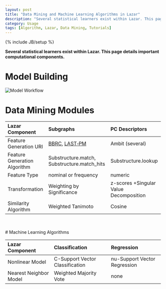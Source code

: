 ```yaml
---
layout: post
title: "Data Mining and Machine Learning Algorithms in Lazar"
description: "Several statistical learners exist within Lazar. This page details important computational components."
category: Usage
tags: [Algorithm, Lazar, Data Mining, Tutorials]
---
```

{% include JB/setup %}

**Several statistical learners exist within Lazar. This page details important computational components.**

# Model Building

![Model Workflow](http://www.maunz.de/wordpress/wp-content/uploads/2012/01/Workflow_Model4.png)

# Data Mining Modules

|Lazar Component|Subgraphs|PC Descriptors|
|:--------------|:--------|:-------------|
|Feature Generation URI|[BBRC](http://bbrc.maunz.de), [LAST‑PM](http://last-pm.maunz.de)|Ambit (several)|
|Feature Generation Algorithm|Substructure.match, Substructure.match_hits|Substructure.lookup|
|Feature Type|nominal or frequency|numeric|
|Transformation|Weighting by Significance|z-scores +Singular Value Decomposition|
|Similarity Algorithm|Weighted Tanimoto|Cosine|

<br /> 
<br /> 
# Machine Learning Algorithms

|Lazar Component|Classification|Regression|
|:--------------|:-------------|:---------|
|Nonlinear Model|C-Support Vector Classification|nu-Support Vector Regression|
|Nearest Neighbor Model|Weighted Majority Vote|none|
